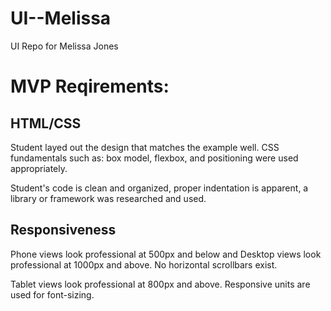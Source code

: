 # UI--Melissa
UI Repo for Melissa Jones

# MVP Reqirements:

## HTML/CSS
Student layed out the design that matches the example well. CSS fundamentals such as: box model, flexbox, and positioning were used appropriately.

Student's code is clean and organized, proper indentation is apparent, a library or framework was researched and used.

## Responsiveness

Phone views look professional at 500px and below and Desktop views look professional at 1000px and above. No horizontal scrollbars exist.

Tablet views look professional at 800px and above. Responsive units are used for font-sizing.

